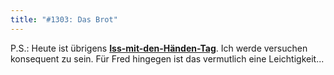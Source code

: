 ```yaml
---
title: "#1303: Das Brot"
---
```


P.S.:
Heute ist übrigens <a href="http://www.fonflatter.de/dateien/kalender_fonflatter_2009.pdf"><strong>Iss-mit-den-Händen-Tag</strong></a>. 
Ich werde versuchen konsequent zu sein. Für Fred hingegen ist das vermutlich eine Leichtigkeit...
